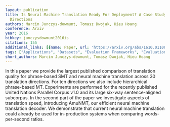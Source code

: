 ```yaml
---
layout: publication
title: Is Neural Machine Translation Ready For Deployment? A Case Study On 30 Translation
  Directions
authors: Marcin Junczys-dowmunt, Tomasz Dwojak, Hieu Hoang
conference: Arxiv
year: 2016
bibkey: junczysdowmunt2016is
citations: 155
additional_links: [{name: Paper, url: 'https://arxiv.org/abs/1610.01108'}]
tags: ["Applications", "Datasets", "Evaluation Frameworks", "Evaluation"]
short_authors: Marcin Junczys-dowmunt, Tomasz Dwojak, Hieu Hoang
---
```

In this paper we provide the largest published comparison of translation
quality for phrase-based SMT and neural machine translation across 30
translation directions. For ten directions we also include hierarchical
phrase-based MT. Experiments are performed for the recently published United
Nations Parallel Corpus v1.0 and its large six-way sentence-aligned subcorpus.
In the second part of the paper we investigate aspects of translation speed,
introducing AmuNMT, our efficient neural machine translation decoder. We
demonstrate that current neural machine translation could already be used for
in-production systems when comparing words-per-second ratios.